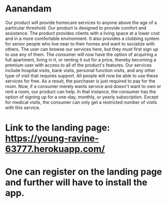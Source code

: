 # Aanandam
Our product will provide homecare services to anyone above the age of a particular threshold. Our product is designed to provide comfort and assistance. The product provides clients with a living space at a lower cost and in a more comfortable environment. It also provides a clubbing system for senior people who live near to their homes and want to socialize with others.
The user can browse our services here, but they must first sign up to use any of them. The consumer will now have the option of acquiring a full apartment, living in it, or renting it out for a price, thereby becoming a premium user with access to all of the product's features. Our services include hospital visits, bank visits, personal function visits, and any other type of visit that requires support. All people will now be able to use these services for free. As a result, the purchaser is just required to pay for the room.
Now, if a consumer merely wants service and doesn't want to own or rent a room, our product can help. In that instance, the consumer has the option of signing up for a one-day, monthly, or yearly subscription. Except for medical visits, the consumer can only get a restricted number of visits with this service.
# Link to the landing page: https://young-ravine-63777.herokuapp.com/
# One can register on the landing page and further will have to install the app.
